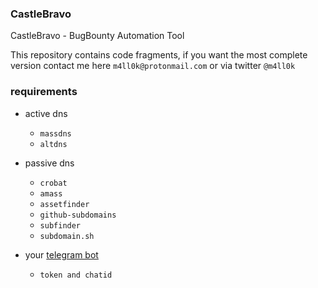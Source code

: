 ### CastleBravo
CastleBravo - BugBounty Automation Tool 

This repository contains code fragments, if you want the most complete version contact me here `m4ll0k@protonmail.com` or via twitter `@m4ll0k`


### requirements

- active dns 
  - `massdns`
  - `altdns`
  
- passive dns
  - `crobat`
  - `amass`
  - `assetfinder`
  - `github-subdomains`
  - `subfinder`
  - `subdomain.sh`
 

- your [telegram bot ](https://core.telegram.org/bots)
  - `token and chatid`
  
  
 
 
 
